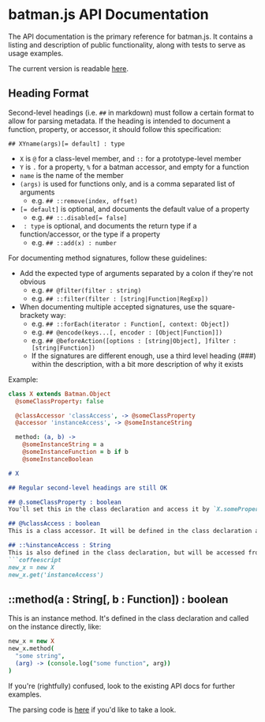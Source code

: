 # batman.js API Documentation

The API documentation is the primary reference for batman.js. It contains a
listing and description of public functionality, along with tests to serve as
usage examples.

The current version is readable [here](http://batmanjs.org/docs/api/).

## Heading Format

Second-level headings (i.e. `##` in markdown) must follow a certain format to
allow for parsing metadata. If the heading is intended to document a function,
property, or accessor, it should follow this specification:

```
## XYname(args)[= default] : type
```

- `X` is `@` for a class-level member, and `::` for a prototype-level member
- `Y` is `.` for a property, `%` for a batman accessor, and empty for a function
- `name` is the name of the member
- `(args)` is used for functions only, and is a comma separated list of arguments
  - e.g. `## ::remove(index, offset)`
- `[= default]` is optional, and documents the default value of a property
  - e.g. `## ::.disabled[= false]`
- ` : type` is optional, and documents the return type if a function/accessor, or the type if a property
  - e.g. `## ::add(x) : number`


For documenting method signatures, follow these guidelines:

- Add the expected type of arguments separated by a colon if they're not obvious
  - e.g. `## @filter(filter : string)`
  - e.g. `## ::filter(filter : [string|Function|RegExp])`
- When documenting multiple accepted signatures, use the square-brackety way:
  - e.g. `## ::forEach(iterator : Function[, context: Object])`
  - e.g. `## @encode(keys...[, encoder : [Object|Function]])`
  - e.g. `## @beforeAction([options : [string|Object], ]filter : [string|Function])`
  - If the signatures are different enough, use a third level heading (###) within the description, with a bit more description of why it exists


Example:

```coffee
class X extends Batman.Object
  @someClassProperty: false

  @classAccessor 'classAccess', -> @someClassProperty
  @accessor 'instanceAccess', -> @someInstanceString

  method: (a, b) ->
    @someInstanceString = a
    @someInstanceFunction = b if b
    @someInstanceBoolean

```

```markdown
# X

## Regular second-level headings are still OK

## @.someClassProperty : boolean
You'll set this in the class declaration and access it by `X.someProperty`.

## @%classAccess : boolean
This is a class accessor. It will be defined in the class declaration and accessed by `X.get("classAccess")`.

## ::%instanceAccess : String
This is also defined in the class declaration, but will be accessed from an instance of the class, like:
```coffeescript
new_x = new X
new_x.get('instanceAccess')
```

## ::method(a : String[, b : Function]) : boolean
This is an instance method. It's defined in the class declaration and called on the instance directly, like:
```coffeescript
new_x = new X
new_x.method(
  "some string",
  (arg) -> (console.log("some function", arg))
)
```

If you're (rightfully) confused, look to the existing API docs for further examples.

The parsing code is [here](https://github.com/batmanjs/batmanjs.github.io/blob/master/bin/generate_docs#L22-L45) if you'd like to take a look.

